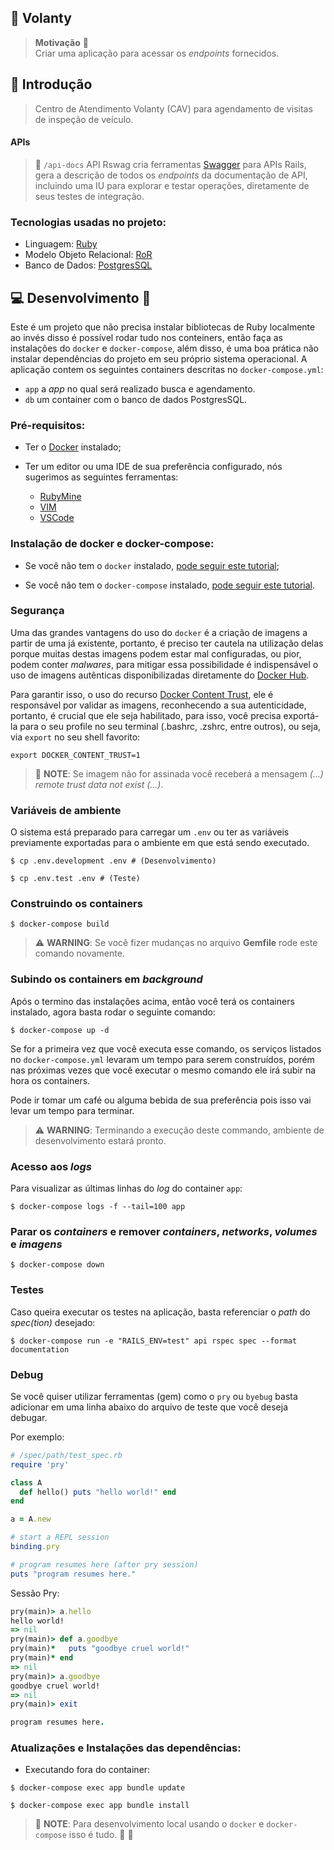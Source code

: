 ## :car: Volanty

> **Motivação** :thought_balloon: <br>
> Criar uma aplicação para acessar os <em>endpoints</em> fornecidos.

## :bookmark_tabs: Introdução

> Centro de Atendimento Volanty (CAV) para agendamento de visitas de 
> inspeção de veículo.

#### APIs
> :mag_right: `/api-docs` API Rswag cria ferramentas
> [Swagger](https://swagger.io/) para APIs Rails, gera a descrição de
> todos os <em>endpoints</em> da documentação de API, incluindo uma IU para
> explorar e testar operações, diretamente de seus testes de integração.

### Tecnologias usadas no projeto:

- Linguagem: [Ruby](https://github.com/ruby/ruby/releases/tag/v2_7_1)
- Modelo Objeto Relacional: [ RoR ](https://guides.rubyonrails.org/getting_started.html)
- Banco de Dados: [ PostgresSQL ](https://www.postgresql.org/)

## :computer: Desenvolvimento :tea:

Este é um projeto que não precisa instalar bibliotecas de Ruby localmente ao
invés disso é possível rodar tudo nos conteiners, então faça as instalações do
`docker` e `docker-compose`, além disso, é uma boa prática não instalar
dependências do projeto em seu próprio sistema operacional. A aplicação contem
os seguintes containers descritas no `docker-compose.yml`:

* `app` a <em>app</em> no qual será realizado busca e agendamento.
* `db`  um container com o banco de dados PostgresSQL.

### Pré-requisitos:
 
 - Ter o [Docker](https://www.docker.com/) instalado;
 - Ter um editor ou uma IDE de sua preferência configurado, nós sugerimos as
   seguintes ferramentas:

   * [ RubyMine ](https://www.jetbrains.com/help/ruby/installation-guide.html)
   * [ VIM ](https://github.com/skwp/dotfiles)
   * [ VSCode ](https://code.visualstudio.com/)

### Instalação de docker e docker-compose:

* Se você não tem o `docker` instalado, [pode seguir este
 tutorial](https://docs.docker.com/get-docker/);

* Se você não tem o `docker-compose` instalado, [pode seguir este
tutorial](https://docs.docker.com/compose/install/).

### Segurança

Uma das grandes vantagens do uso do `docker` é a criação de imagens a partir de
uma já existente, portanto, é preciso ter cautela na utilização delas
porque muitas destas imagens podem estar mal configuradas, ou pior, podem conter
<em>malwares</em>, para mitigar essa possibilidade é indispensável o uso de
imagens autênticas disponibilizadas diretamente do [Docker
Hub](https://hub.docker.com/).

Para garantir isso, o uso do recurso [Docker Content
Trust](https://docs.docker.com/engine/security/trust/), ele é responsável por
validar as imagens, reconhecendo a sua autenticidade, portanto, é crucial que
ele seja habilitado, para isso, você precisa exportá-la para o seu profile no seu terminal
(.bashrc, .zshrc, entre outros), ou seja, via `export` no seu shell favorito:

```shell
export DOCKER_CONTENT_TRUST=1
```

> :notebook_with_decorative_cover: **NOTE**: Se imagem não for assinada você
> receberá a mensagem <em>(...) remote trust data not exist (...)</em>.

### Variáveis de ambiente
O sistema está preparado para carregar um `.env` ou ter as variáveis previamente
exportadas para o ambiente em que está sendo executado.

```shell
$ cp .env.development .env # (Desenvolvimento)
```

```shell
$ cp .env.test .env # (Teste)
```

### Construindo os containers

```shell
$ docker-compose build
```

> :warning: **WARNING**: Se você fizer mudanças no arquivo **Gemfile** rode este 
> comando novamente.

### Subindo os containers em <em>background</em>

Após o termino das instalações acima, então você terá os containers instalado,
agora basta rodar o seguinte comando:

```shell
$ docker-compose up -d
```

Se for a primeira vez que você executa esse comando, os serviços listados no
`docker-compose.yml` levaram um tempo para serem construídos, porém nas
próximas vezes que você executar o mesmo comando ele irá subir na hora os
containers.

Pode ir tomar um café ou alguma bebida de sua preferência pois isso vai levar
um tempo para terminar.

> :warning: **WARNING**: Terminando a execução deste commando, ambiente de
> desenvolvimento estará pronto.

### Acesso aos <em>logs</em>

Para visualizar as últimas linhas do <em>log</em> do container `app`:

```shell
$ docker-compose logs -f --tail=100 app
```

### Parar os <em>containers</em> e remover <em>containers</em>, <em>networks</em>, <em>volumes</em> e <em>imagens</em>

```shell
$ docker-compose down
```

### Testes

Caso queira executar os testes na aplicação, basta referenciar o <em>path</em>
do <em>spec(tion)</em> desejado:

```shell
$ docker-compose run -e "RAILS_ENV=test" api rspec spec --format documentation
```

### Debug

Se você quiser utilizar ferramentas (gem) como o `pry`
ou `byebug` basta adicionar em uma linha abaixo do arquivo de teste que 
você deseja debugar.

Por exemplo:

```ruby
# /spec/path/test_spec.rb
require 'pry'

class A
  def hello() puts "hello world!" end
end

a = A.new

# start a REPL session
binding.pry

# program resumes here (after pry session)
puts "program resumes here."
```

Sessão Pry:

```ruby
pry(main)> a.hello
hello world!
=> nil
pry(main)> def a.goodbye
pry(main)*   puts "goodbye cruel world!"
pry(main)* end
=> nil
pry(main)> a.goodbye
goodbye cruel world!
=> nil
pry(main)> exit

program resumes here.
```

### Atualizações e Instalações das dependências:

- Executando fora do container:

```shell
$ docker-compose exec app bundle update
```

```shell
$ docker-compose exec app bundle install
```

> :notebook_with_decorative_cover: **NOTE**: Para desenvolvimento local usando o
> `docker` e `docker-compose` isso é tudo. :slightly_smiling_face: :tada:
